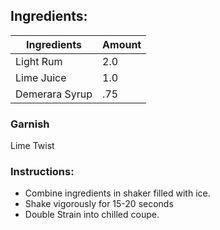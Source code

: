 

## Ingredients:
| Ingredients      | Amount |
| ---------------- | ------ |
| Light Rum        | 2.0    |
| Lime Juice  | 1.0    |
| Demerara Syrup   | .75    |

### Garnish
Lime Twist	

### Instructions:
- Combine ingredients in shaker filled with ice.
- Shake vigorously for 15-20 seconds
- Double Strain into chilled coupe.